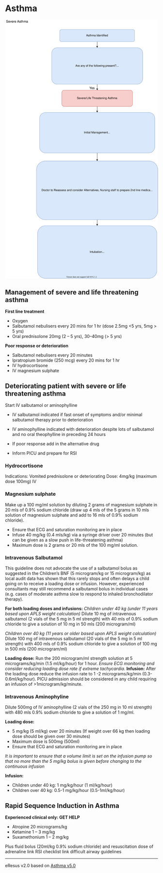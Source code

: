# Asthma
![Asthma protocol](./asthma.drawio.svg#left=100x*)

## Management of severe and life threatening asthma 

__First line treatment__
- Oxygen
- Salbutamol nebulisers every 20 mins for 1 hr (dose 2.5mg <5 yrs, 5mg > 5 yrs)
- Oral prednisolone 20mg (2 – 5 yrs), 30–40mg (> 5 yrs)

__Poor response or deterioration__
- Salbutamol nebulisers every 20 minutes
- Ipratropium bromide (250 mcg) every 20 mins for 1 hr
- IV hydrocortisone 
- IV magnesium sulphate 

## Deteriorating patient with severe or life threatening asthma 
Start IV salbutamol or aminophylline 

- IV salbutamol indicated if fast onset of symptoms and/or minimal salbutamol therapy prior to deterioration

- IV aminophylline indicated with deterioration despite lots of salbutamol and no oral theophylline in preceding 24 hours 

- If poor response add in the alternative drug

- Inform PICU and prepare for RSI

### Hydrocortisone
Indications: 	Vomited prednisolone or deteriorating 
Dose: 		4mg/kg (maximum dose 100mg) IV


### Magnesium sulphate
Make up a 100 mg/ml solution by diluting 2 grams of magnesium sulphate in 20 mls of 0.9%
sodium chloride (draw up 4 mls of the 5 grams in 10 mls solution of magnesium sulphate and
add to 16 mls of 0.9% sodium chloride).
- Ensure that ECG and saturation monitoring are in place
- Infuse 40 mg/kg (0.4 mls/kg) via a syringe driver over 20 minutes (but can be given as a slow push in life-threatening asthma)
- Maximum dose is 2 grams or 20 mls of the 100 mg/ml solution.

### Intravenous Salbutamol
This guideline does not advocate the use of a salbutamol bolus as suggested in the Children’s BNF (5 microgram/kg or 15 microgram/kg) as local audit data has shown that this rarely stops and often delays a child going on to receive a loading dose or infusion. However, experienced consultants may still recommend a salbutamol bolus in individual cases (e.g. cases of moderate asthma slow to respond to inhaled bronchodilator therapy).

__For both loading doses and infusions:__
*Children under 40 kg (under 11 years based upon APLS weight calculation)*
Dilute 10 mg of intravenous salbutamol (2 vials of the 5 mg in 5 ml strength) with 40 mls of 0.9% sodium chloride to give
a solution of 10 mg in 50 mls (200 microgram/ml)

*Children over 40 kg (11 years or older based upon APLS weight calculation)*
Dilute 100 mg of intravenous salbutamol (20 vials of the 5 mg in 5 ml strength) with 400 mls of 0.9% sodium chloride
to give a solution of 100 mg in 500 mls (200 microgram/ml)

__Loading dose:__ Run the 200 microgram/ml strength solution at 5 micrograms/kg/min (1.5 ml/kg/hour) for 1 hour.
*Ensure ECG monitoring and consider reducing loading dose rate if extreme tachycardia.*
__Infusion:__ After the loading dose reduce the infusion rate to 1 -2 micrograms/kg/min (0.3-0.6ml/kg/hour).
PICU admission should be considered in any child requiring an infusion of \>1microgram/kg/minute.

### Intravenous Aminophyline
Dilute 500mg of IV aminophylline (2 vials of the 250 mg in 10 ml strength) with 480 mls 0.9% sodium chloride to give a solution of 1 mg/ml.

__Loading dose:__
- 5 mg/kg (5 ml/kg) over 20 minutes (If weight over 66 kg then loading dose should be given over 30 minutes)
- Maximum dose is 500mg (500ml)
- Ensure that ECG and saturation monitoring are in place

*It is important to ensure that a volume limit is set on the infusion pump so that no more than the 5 mg/kg bolus is given before changing to the continuous infusion*

__Infusion:__
- Children under 40 kg: 1 mg/kg/hour (1 ml/kg/hour)
- Children over 40 kg: 0.5-1 mg/kg/hour (0.5-1ml/kg/hour)


## Rapid Sequence Induction in Asthma 

__Experienced clinical only: GET HELP__

- Atropine 20 micrograms/kg
- Ketamine 1 – 3 mg/kg
- Suxamethonium 1 – 2 mg/kg

Plus fluid bolus (20ml/kg 0.9% sodium chloride) and resuscitation dose of adrenaline 
link RSI checklist
link difficult airway guidelines

--- 
eResus v2.0 based on [Asthma v5.0](http://workspaces/sites/Teams/ChildrensEmergencyDepartment/guidelines/BCH_guidelines/1/index.html#11537)
